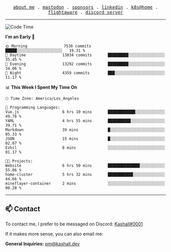 <p align="center">
  <samp>
    <a href="https://jordanjones.org/">about me</a> .
    <a rel="me" href="https://mastodon.social/@kashall">mastodon</a> .
    <a href="https://github.com/sponsors/kashalls">sponsors</a> .
    <a href="https://linkedin.com/in/jordpjones">linkedin</a> .
    <a href="https://github.com/kashalls/home-cluster">k8s@home</a> .
    <a href="https://flightaware.com/adsb/stats/user/kashalls">flightaware</a> .
    <a href="https://discord.gg/V2WrCfqba9">discord server</a>
  </samp>
</p>

---

<!--START_SECTION:waka-->
![Code Time](http://img.shields.io/badge/Code%20Time-1%2C546%20hrs%2013%20mins-blue)

**I'm an Early 🐤** 

```text
🌞 Morning                7536 commits        █████░░░░░░░░░░░░░░░░░░░░   19.31 % 
🌆 Daytime                13834 commits       █████████░░░░░░░░░░░░░░░░   35.45 % 
🌃 Evening                13292 commits       █████████░░░░░░░░░░░░░░░░   34.06 % 
🌙 Night                  4359 commits        ███░░░░░░░░░░░░░░░░░░░░░░   11.17 % 
```


📊 **This Week I Spent My Time On** 

```text
🕑︎ Time Zone: America/Los_Angeles

💬 Programming Languages: 
Vue.js                   6 hrs 10 mins       ████████████░░░░░░░░░░░░░   49.76 % 
YAML                     4 hrs 55 mins       ██████████░░░░░░░░░░░░░░░   39.71 % 
Markdown                 39 mins             █░░░░░░░░░░░░░░░░░░░░░░░░   05.33 % 
JSON                     15 mins             █░░░░░░░░░░░░░░░░░░░░░░░░   02.07 % 
Ezhil                    8 mins              ░░░░░░░░░░░░░░░░░░░░░░░░░   01.17 % 

🐱‍💻 Projects: 
Website                  6 hrs 50 mins       ██████████████░░░░░░░░░░░   55.06 % 
home-cluster             5 hrs 32 mins       ███████████░░░░░░░░░░░░░░   44.66 % 
mineflayer-container     2 mins              ░░░░░░░░░░░░░░░░░░░░░░░░░   00.28 % 
```


<!--END_SECTION:waka-->

---

## 📫 Contact

To contact me, I prefer to be messaged on Discord:  [Kashall#0001](https://discord.com/users/201077739589992448)

If it makes more sense, you can also email me:

**General Inquiries:** pm@kashall.dev  
